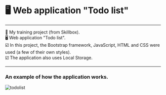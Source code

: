 # 🖥 Web application "Todo list"
---

📒 My training project (from Skillbox).  
🖥 Web application "Todo list".  
☑️ In this project, the Bootstrap framework, JavaScript, HTML and CSS were used (a few of their own styles).  
☑️ The application also uses Local Storage.

---
### An example of how the application works.  
![todolist](https://user-images.githubusercontent.com/101246310/157606733-d097261d-6d70-4029-b882-37e13be09635.gif)

